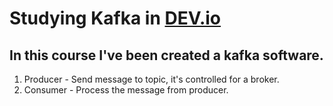 # Studying Kafka in [DEV.io](https://dev.io)

## In this course I've been created a kafka software.

1. Producer - Send message to topic, it's controlled for a broker.
2. Consumer - Process the message from producer.